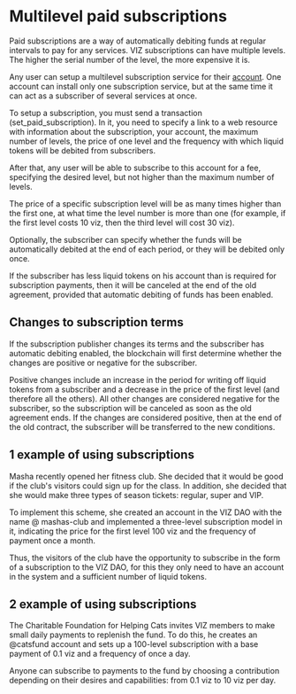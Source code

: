 # Multilevel paid subscriptions

Paid subscriptions are a way of automatically debiting funds at regular intervals to pay for any services. VIZ subscriptions can have multiple levels. The higher the serial number of the level, the more expensive it is.

Any user can setup a multilevel subscription service for their [account](./accounts.md). One account can install only one subscription service, but at the same time it can act as a subscriber of several services at once.

To setup a subscription, you must send a transaction (set_paid_subscription). In it, you need to specify a link to a web resource with information about the subscription, your account, the maximum number of levels, the price of one level and the frequency with which liquid tokens will be debited from subscribers.

After that, any user will be able to subscribe to this account for a fee, specifying the desired level, but not higher than the maximum number of levels.

The price of a specific subscription level will be as many times higher than the first one, at what time the level number is more than one (for example, if the first level costs 10 viz, then the third level will cost 30 viz).

Optionally, the subscriber can specify whether the funds will be automatically debited at the end of each period, or they will be debited only once.

If the subscriber has less liquid tokens on his account than is required for subscription payments, then it will be canceled at the end of the old agreement, provided that automatic debiting of funds has been enabled.

## Changes to subscription terms

If the subscription publisher changes its terms and the subscriber has automatic debiting enabled, the blockchain will first determine whether the changes are positive or negative for the subscriber.

Positive changes include an increase in the period for writing off liquid tokens from a subscriber and a decrease in the price of the first level (and therefore all the others). All other changes are considered negative for the subscriber, so the subscription will be canceled as soon as the old agreement ends. If the changes are considered positive, then at the end of the old contract, the subscriber will be transferred to the new conditions.

## 1 example of using subscriptions

Masha recently opened her fitness club. She decided that it would be good if the club's visitors could sign up for the class. In addition, she decided that she would make three types of season tickets: regular, super and VIP.

To implement this scheme, she created an account in the VIZ DAO with the name @ mashas-club and implemented a three-level subscription model in it, indicating the price for the first level 100 viz and the frequency of payment once a month.

Thus, the visitors of the club have the opportunity to subscribe in the form of a subscription to the VIZ DAO, for this they only need to have an account in the system and a sufficient number of liquid tokens.

## 2 example of using subscriptions

The Charitable Foundation for Helping Cats invites VIZ members to make small daily payments to replenish the fund. To do this, he creates an @catsfund account and sets up a 100-level subscription with a base payment of 0.1 viz and a frequency of once a day.

Anyone can subscribe to payments to the fund by choosing a contribution depending on their desires and capabilities: from 0.1 viz to 10 viz per day.